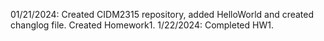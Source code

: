 01/21/2024: Created CIDM2315 repository, added HelloWorld and created changlog file. Created Homework1.
1/22/2024: Completed HW1.